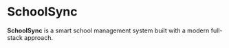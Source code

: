 # SchoolSync

**SchoolSync** is a smart school management system built with a modern full-stack approach.